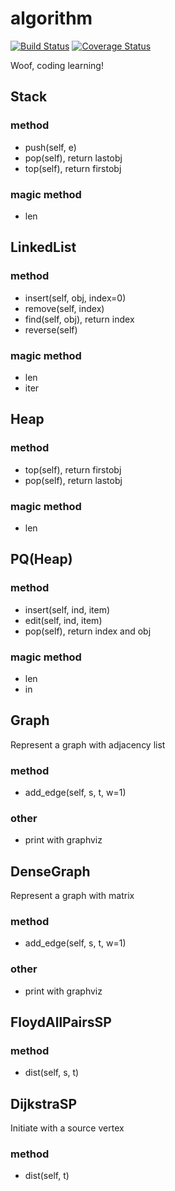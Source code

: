 # algorithm
[![Build Status](https://travis-ci.org/doggoesroof/algorithm.svg?branch=master)](https://travis-ci.org/doggoesroof/algorithm) [![Coverage Status](https://coveralls.io/repos/github/doggoesroof/algorithm/badge.svg)](https://coveralls.io/github/doggoesroof/algorithm)

Woof, coding learning!

## Stack
### method
- push(self, e)
- pop(self), return lastobj
- top(self), return firstobj
### magic method
- len

## LinkedList
### method
- insert(self, obj, index=0)
- remove(self, index)
- find(self, obj), return index
- reverse(self)
### magic method
- len
- iter

## Heap
### method
- top(self), return firstobj
- pop(self), return lastobj
### magic method
- len

## PQ(Heap)
### method
- insert(self, ind, item)
- edit(self, ind, item)
- pop(self), return index and obj
### magic method
- len
- in

## Graph
Represent a graph with adjacency list
### method
- add_edge(self, s, t, w=1)
### other
- print with graphviz

## DenseGraph
Represent a graph with matrix
### method
- add_edge(self, s, t, w=1)
### other
- print with graphviz

## FloydAllPairsSP
### method
- dist(self, s, t)

## DijkstraSP
Initiate with a source vertex
### method
- dist(self, t)
